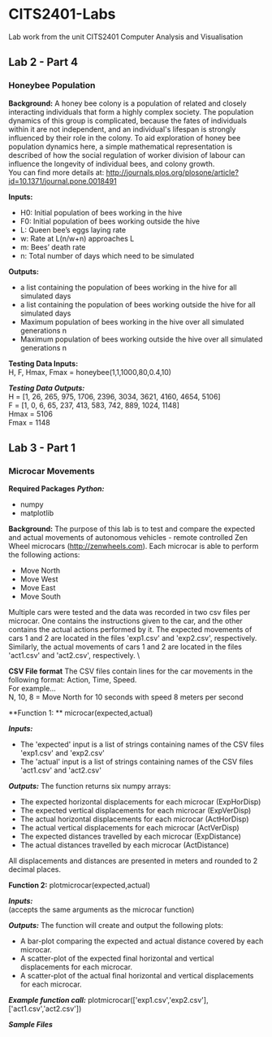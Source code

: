 # CITS2401-Labs
Lab work from the unit CITS2401 Computer Analysis and Visualisation

## Lab 2 - Part 4
### Honeybee Population
**Background:**
A honey bee colony is a population of related and closely interacting individuals that form a highly complex society. The population dynamics of this group is complicated, because the fates of individuals within it are not independent, and an individual's lifespan is strongly influenced by their role in the colony. To aid exploration of honey bee population dynamics here, a simple mathematical representation is described of how the social regulation of worker division of labour can influence the longevity of individual bees, and colony growth.\
You can find more details at: http://journals.plos.org/plosone/article?id=10.1371/journal.pone.0018491

**Inputs:**
- H0: Initial population of bees working in the hive
- F0: Initial population of bees working outside the hive
- L: Queen bee’s eggs laying rate
- w: Rate at L(n/w+n) approaches L
- m: Bees’ death rate
- n: Total number of days which need to be simulated

**Outputs:**
- a list containing the population of bees working in the hive for all simulated days
- a list containing the population of bees working outside the hive for all simulated days
- Maximum population of bees working in the hive over all simulated generations n
- Maximum population of bees working outside the hive over all simulated generations n

**Testing Data Inputs:** \
H, F, Hmax, Fmax = honeybee(1,1,1000,80,0.4,10)

***Testing Data Outputs:*** \
H = [1, 26, 265, 975, 1706, 2396, 3034, 3621, 4160, 4654, 5106]\
F = [1, 0, 6, 65, 237, 413, 583, 742, 889, 1024, 1148]\
Hmax = 5106\
Fmax = 1148 


## Lab 3 - Part 1
### Microcar Movements

**Required Packages**
***Python:***
- numpy
- matplotlib

**Background:**
The purpose of this lab is to test and compare the expected and actual movements of autonomous vehicles - remote controlled Zen Wheel microcars (http://zenwheels.com).
Each microcar is able to perform the following actions:
- Move North
- Move West
- Move East
- Move South

Multiple cars were tested and the data was recorded in two csv files per microcar. One contains the instructions given to the car, and the other contains the actual actions performed by it. 
The expected movements of cars 1 and 2 are located in the files 'exp1.csv' and 'exp2.csv', respectively. \
Similarly, the actual movements of cars 1 and 2 are located in the files 'act1.csv' and 'act2.csv', respectively. \

**CSV File format**
The CSV files contain lines for the car movements in the following format: Action, Time, Speed. \
For example... \
N, 10, 8 = Move North for 10 seconds with speed 8 meters per second


**Function 1: **
microcar(expected,actual)

***Inputs:***
- The 'expected' input is a list of strings containing names of the CSV files 'exp1.csv' and 'exp2.csv'
- The 'actual' input is a list of strings containing names of the CSV files 'act1.csv' and 'act2.csv'

***Outputs:***
The function returns six numpy arrays:
- The expected horizontal displacements for each microcar (ExpHorDisp)
- The expected vertical displacements for each microcar (ExpVerDisp)
- The actual horizontal displacements for each microcar (ActHorDisp)
- The actual vertical displacements for each microcar (ActVerDisp)
- The expected distances travelled by each microcar (ExpDistance)
- The actual distances travelled by each microcar (ActDistance)

All displacements and distances are presented in meters and rounded to 2 decimal places.


**Function 2:** 
plotmicrocar(expected,actual)

***Inputs:*** \
(accepts the same arguments as the microcar function)

***Outputs:***
The function will create and output the following plots:
- A bar-plot comparing the expected and actual distance covered by each microcar.
- A scatter-plot of the expected final horizontal and vertical displacements for each microcar.
- A scatter-plot of the actual final horizontal and vertical displacements for each microcar.

***Example function call:***
plotmicrocar(['exp1.csv','exp2.csv'],['act1.csv','act2.csv'])

***Sample Files***
